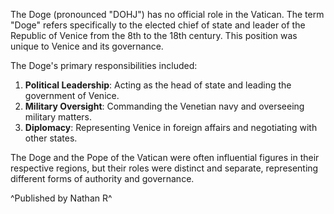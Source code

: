 The Doge (pronounced "DOHJ") has no official role in the Vatican. The term "Doge" refers specifically to the elected chief of state and leader of the Republic of Venice from the 8th to the 18th century. This position was unique to Venice and its governance.

The Doge's primary responsibilities included:

1. **Political Leadership**: Acting as the head of state and leading the government of Venice.
2. **Military Oversight**: Commanding the Venetian navy and overseeing military matters.
3. **Diplomacy**: Representing Venice in foreign affairs and negotiating with other states.

The Doge and the Pope of the Vatican were often influential figures in their respective regions, but their roles were distinct and separate, representing different forms of authority and governance.



^Published by Nathan R^